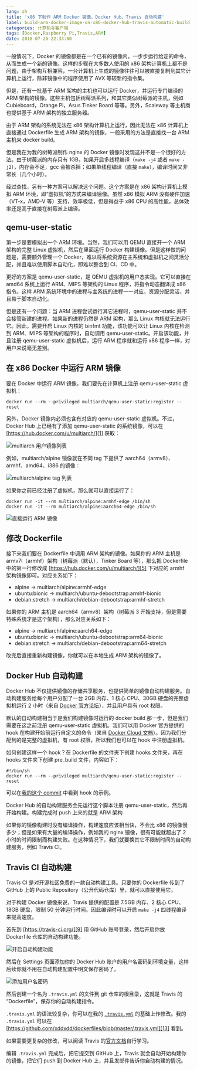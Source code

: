 ```yaml
---
lang: zh
title: 'x86 下制作 ARM Docker 镜像，Docker Hub、Travis 自动构建'
label: build-arm-docker-image-on-x86-docker-hub-travis-automatic-build
categories: 计算机与客户端
tags: [Docker,Raspberry Pi,Travis,ARM]
date: 2018-07-26 22:33:00
---
```

一般情况下，Docker 的镜像都是在一个已有的镜像内，一步步运行给定的命令，从而生成一个新的镜像。这样的步骤在大多数人使用的 x86 架构计算机上都不是问题，由于架构互相兼容，一台计算机上生成的镜像往往可以被直接复制到其它计算机上运行，除非镜像中的程序使用了 AVX 等较新的指令集。

但是，还有一批基于 ARM 架构的主机也可以运行 Docker，并运行专门编译的 ARM 架构的镜像。这些主机包括树莓派系列，和其它类似树莓派的主机，例如 Cubieboard，Orange Pi，Asus Tinker Board 等等。另外，Scaleway 等主机商也提供基于 ARM 架构的独立服务器。

由于 ARM 架构的系统无法在 x86 架构计算机上运行，因此无法在 x86 计算机上直接通过 Dockerfile 生成 ARM 架构的镜像，一般采用的方法是直接找一台 ARM 主机来 docker build。

但是我在为我的树莓派制作 nginx 的 Docker 镜像时发现这并不是一个很好的方法。由于树莓派的内存只有 1GB，如果开启多线程编译（`make -j4` 或者 `make -j2`），内存会不足，gcc 会被杀掉；如果单线程编译（直接 `make`），编译时间又非常长（几个小时）。

经过查找，另有一种方案可以解决这个问题。这个方案是在 x86 架构计算机上模拟 ARM 环境，即“虚拟机”的方式来编译镜像。虽然 x86 模拟 ARM 没有硬件加速（VT-x，AMD-V 等）支持，效率极低，但是得益于 x86 CPU 的高性能，总体效率还是高于直接在树莓派上编译。

qemu-user-static
----------------

第一步是要模拟出一个 ARM 环境。当然，我们可以用 QEMU 直接开一个 ARM 架构的完整 Linux 虚拟机，然后在里面运行 Docker 构建镜像。但是这样做的问题是，需要额外管理一个 Docker，难以将系统资源在主系统和虚拟机之间灵活分配，并且难以使用脚本自动化，即难以整合到 CI、CD 中。

更好的方案是 qemu-user-static，是 QEMU 虚拟机的用户态实现。它可以直接在 amd64 系统上运行 ARM、MIPS 等架构的 Linux 程序，将指令动态翻译成 x86 指令。这样 ARM 系统环境中的进程与主系统的进程一一对应，资源分配灵活，并且易于脚本自动化。

但是还有一个问题：当 ARM 进程尝试运行其它进程时，qemu-user-static 并不会接管新建的进程。如果新的进程仍然是 ARM 架构，那么 Linux 内核就无法运行它。因此，需要开启 Linux 内核的 binfmt 功能，该功能可以让 Linux 内核在检测到 ARM、MIPS 等架构的程序时，自动调用 qemu-user-static。开启该功能，并且注册 qemu-user-static 虚拟机后，运行 ARM 程序就和运行 x86 程序一样，对用户来说毫无差别。

在 x86 Docker 中运行 ARM 镜像
---------------------------

要在 Docker 中运行 ARM 镜像，我们要先在计算机上注册 qemu-user-static 虚拟机：

    docker run --rm --privileged multiarch/qemu-user-static:register --reset

另外，Docker 镜像内必须也含有对应的 qemu-user-static 虚拟机。不过，Docker Hub 上已经有了添加 qemu-user-static 的系统镜像，可以在 [https://hub.docker.com/u/multiarch/][1] 获取：

![multiarch 用户镜像列表][2]

例如，multiarch/alpine 镜像就在不同 tag 下提供了 aarch64（armv8）、armhf、amd64、i386 的镜像：

![multiarch/alpine tag 列表][3]

如果你之前已经注册了虚拟机，那么就可以直接运行了：

    docker run -it --rm multiarch/alpine:armhf-edge /bin/sh
    docker run -it --rm multiarch/alpine:aarch64-edge /bin/sh

![直接运行 ARM 镜像][4]

修改 Dockerfile
--------------

接下来我们要在 Dockerfile 中调用 ARM 架构的镜像。如果你的 ARM 主机是 armv7l（armhf）架构（树莓派（默认），Tinker Board 等），那么把 Dockerfile 中的第一行修改成 [https://hub.docker.com/u/multiarch/][5] 下对应的 armhf 架构镜像即可。对应关系如下：

- alpine -> multiarch/alpine:armhf-edge
- ubuntu:bionic -> multiarch/ubuntu-debootstrap:armhf-bionic
- debian:stretch -> multiarch/debian-debootstrap:armhf-stretch

如果你的 ARM 主机是 aarch64（armv8）架构（树莓派 3 开始支持，但是需要特殊系统才是这个架构），那么对应关系如下：

- alpine -> multiarch/alpine:aarch64-edge
- ubuntu:bionic -> multiarch/ubuntu-debootstrap:arm64-bionic
- debian:stretch -> multiarch/debian-debootstrap:arm64-stretch

改完后直接重新构建镜像，你就可以在本地生成 ARM 架构的镜像了。

Docker Hub 自动构建
------------------

Docker Hub 不仅提供镜像的存储共享服务，也提供简单的镜像自动构建服务。自动构建服务给每个用户分配了一台 2GB 内存、1 核心 CPU、30GB 硬盘的完整虚拟机运行 2 小时（来自 [Docker 官方论坛][6]），并且用户具有 root 权限。

默认的自动构建相当于是我们构建镜像时运行的 docker build 那一步，但是我们需要在这之前注册 qemu-user-static 虚拟机。我们可以用 Docker 官方提供的 hook 在构建开始前运行自定义的命令（来自 [Docker Cloud 文档][7]）。因为我们分配到的是完整的虚拟机，有 root 权限，所以我们也可以在 hook 中注册虚拟机。

如何创建这样一个 hook？在 Dockerfile 的文件夹下创建 hooks 文件夹，再在 hooks 文件夹下创建 pre_build 文件，内容如下：

    #!/bin/sh
    docker run --rm --privileged multiarch/qemu-user-static:register --reset

可以在[我的这个 commit][8] 中看到 hook 的示例。

Docker Hub 的自动构建服务会先运行这个脚本注册 qemu-user-static，然后再开始构建。构建完成时 push 上来的就是 ARM 架构

如果你的镜像构建时没有编译操作，构建速度应该相当快，不会比 x86 的镜像慢多少；但是如果有大量的编译操作，例如我的 nginx 镜像，很有可能就超出了 2 小时的时间限制而构建失败。在这种情况下，我们就要换其它不限制时间的自动构建服务，例如 Travis CI。

Travis CI 自动构建
-----------------

Travis CI 是对开源社区免费的一款自动构建工具。只要你的 Dockerfile 传到了 GitHub 上的 Public Repository（公开代码仓库）里，就可以直接使用它。

对于构建 Docker 镜像来说，Travis 提供的配置是 7.5GB 内存、2 核心 CPU、18GB 硬盘，限制 50 分钟运行时间。因此编译时可以开启 `make -j4` 四线程编译来提高速度。

首先到 [https://travis-ci.org/][9] 用 GitHub 账号登录，然后开启你放 Dockerfile 仓库的自动构建功能。

![开启自动构建功能][10]

然后在 Settings 页面添加你的 Docker Hub 账户的用户名密码到环境变量，这样后续你就不用在自动构建配置中明文保存密码了。

![添加用户名密码][11]

然后创建一个名为 `.travis.yml` 的文件到 git 仓库的根目录，这就是 Travis 的 “Dockerfile”，保存你的自动构建指令。

`.travis.yml` 的语法较复杂，你可以在我的 [`.travis.yml`][12] 的基础上作修改。我的 `.travis.yml` 可以在 [https://github.com/xddxdd/dockerfiles/blob/master/.travis.yml][13] 看到。

如果需要更复杂的修改，可以阅读 Travis 的[官方文档][14]自行学习。

编辑 `.travis.yml` 完成后，把它提交到 GitHub 上，Travis 就会自动开始构建你的镜像，把它们 push 到 Docker Hub 上，并且发邮件告诉你自动构建的情况。

  [1]: https://hub.docker.com/u/multiarch/
  [2]: /usr/uploads/2018/07/99234240.png
  [3]: /usr/uploads/2018/07/3870052736.png
  [4]: /usr/uploads/2018/07/299155336.png
  [5]: https://hub.docker.com/u/multiarch/
  [6]: https://forums.docker.com/t/automated-build-resource-restrictions/1413
  [7]: https://docs.docker.com/docker-cloud/builds/advanced/
  [8]: https://github.com/xddxdd/dockerfiles/tree/16bc3155352881fe116963f76899c8860e77ab11/nginx/arm64v8
  [9]: https://travis-ci.org/
  [10]: /usr/uploads/2018/07/2912698916.png
  [11]: /usr/uploads/2018/07/3122209022.png
  [12]: https://github.com/xddxdd/dockerfiles/blob/master/.travis.yml
  [13]: https://github.com/xddxdd/dockerfiles/blob/master/.travis.yml
  [14]: https://docs.travis-ci.com/
